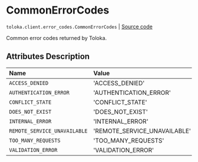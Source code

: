 # CommonErrorCodes
`toloka.client.error_codes.CommonErrorCodes` | [Source code](https://github.com/Toloka/toloka-kit/blob/v1.2.3/src/client/error_codes.py#L8)

Common error codes returned by Toloka.

## Attributes Description

| Name | Value | Description |
| :------| :-----------| :----------| 
`ACCESS_DENIED`|'ACCESS_DENIED'|
`AUTHENTICATION_ERROR`|'AUTHENTICATION_ERROR'|
`CONFLICT_STATE`|'CONFLICT_STATE'|
`DOES_NOT_EXIST`|'DOES_NOT_EXIST'|
`INTERNAL_ERROR`|'INTERNAL_ERROR'|
`REMOTE_SERVICE_UNAVAILABLE`|'REMOTE_SERVICE_UNAVAILABLE'|
`TOO_MANY_REQUESTS`|'TOO_MANY_REQUESTS'|
`VALIDATION_ERROR`|'VALIDATION_ERROR'|
